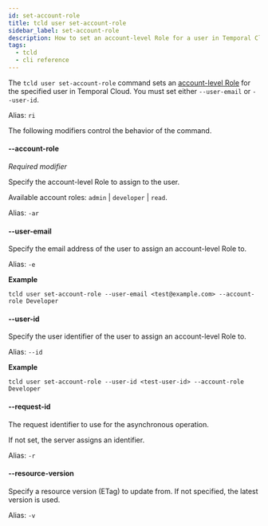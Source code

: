 ```yaml
---
id: set-account-role
title: tcld user set-account-role
sidebar_label: set-account-role
description: How to set an account-level Role for a user in Temporal Cloud using tcld.
tags:
  - tcld
  - cli reference
---
```


The `tcld user set-account-role` command sets an [account-level Role](/cloud/#account-level-roles) for the specified user in Temporal Cloud.
You must set either `--user-email` or `--user-id`.

Alias: `ri`

The following modifiers control the behavior of the command.

#### --account-role

_Required modifier_

Specify the account-level Role to assign to the user.

Available account roles: `admin` | `developer` | `read`.

Alias: `-ar`

#### --user-email

Specify the email address of the user to assign an account-level Role to.

Alias: `-e`

**Example**

```command
tcld user set-account-role --user-email <test@example.com> --account-role Developer
```

#### --user-id

Specify the user identifier of the user to assign an account-level Role to.

Alias: `--id`

**Example**

```command
tcld user set-account-role --user-id <test-user-id> --account-role Developer
```

#### --request-id

The request identifier to use for the asynchronous operation.

If not set, the server assigns an identifier.

Alias: `-r`

#### --resource-version

Specify a resource version (ETag) to update from.
If not specified, the latest version is used.

Alias: `-v`

